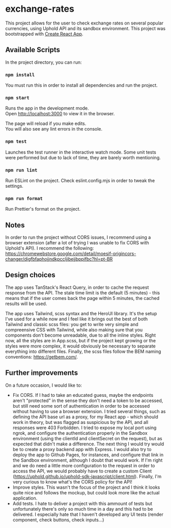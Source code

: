 # exchange-rates 

This project allows for the user to check exchange rates on several popular currencies, using Uphold API and its sandbox environment. 
This project was bootstrapped with [Create React App](https://github.com/facebook/create-react-app).

## Available Scripts

In the project directory, you can run:

### `npm install`

You must run this in order to install all dependencies and run the project.

### `npm start`

Runs the app in the development mode.\
Open [http://localhost:3000](http://localhost:3000) to view it in the browser.

The page will reload if you make edits.\
You will also see any lint errors in the console.

### `npm test`

Launches the test runner in the interactive watch mode. Some unit tests were performed but due to lack of time, they are barely worth mentioning.

### `npm run lint`

Run ESLint on the project. Check eslint.config.mjs in order to tweak the settings.

### `npm run format`

Run Prettier's format on the project.

## Notes

In order to run the project without CORS issues, I recommend using a browser extension (after a lot of trying I was unable to fix CORS with Uphold's API). I recommend the following: https://chromewebstore.google.com/detail/moesif-origincors-changer/digfbfaphojjndkpccljibejjbppifbc?hl=pt-BR

## Design choices

The app uses TanStack's React Query, in order to cache the request response from the API. The stale time limit is the default (5 minutes) - this means that if the user comes back the page within 5 minutes,  the cached results will be used. 

The app uses Tailwind, scss syntax and the HeroUI library. It's the setup I've used for a while now and I feel like it brings out the best of both Tailwind and classic scss files: you get to write very simple and compreensive CSS with Tailwind, while also making sure that you components don't become unreadable, due to all the inline styles.
Right now, all the styles are in App.scss, but if the project kept growing or the styles were more complex, it would obviously be necessary to separate everything into different files.
Finally, the scss files follow the BEM naming conventions: https://getbem.com/.

## Further improvements

On a future occasion, I would like to:

- Fix CORS. If I had to take an educated guess, maybe the endpoints aren't "protected" in the sense they don't need a token to be accessed, but still need some sort of authentication in order to be accessed without having to use a browser extension. I tried several things, such as defining the API base url as a proxy, for my React app - which should work in theory, but was flagged as suspicious by the API, and all responses were 403 Forbidden. I tried to expose my local port using ngrok, and configure the authentication properly in the Sandbox environment (using the clientId and clientSecret on the request), but as expected that didn't make a difference. The next thing I would try would be to create a proxy backend app with Express. I would also try to deploy the app to Github Pages, for instances, and configure that link in the Sandbox environment, although I doubt that would work.
If I'm right and we do need a little more configuration to the request in order to access the API, we would probably have to create a custom Client (https://uphold.github.io/uphold-sdk-javascript/client.html).
Finally, I'm very curious to know what's the CORS policy for the API!
- Improve styles. This wasn't the focus of the project and I think it looks quite nice and follows the mockup, but could look more like the actual application.
- Add tests. I hate to deliver a project with this ammount of tests but unfortunately there's only so much time in a day and this had to be delivered. I especially hate that I haven't developed any UI tests (render component, check buttons, check inputs...)

